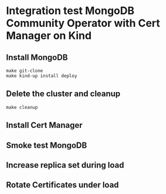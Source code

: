 # Integration test MongoDB Community Operator with Cert Manager on Kind

## Install MongoDB
```
make git-clone
make kind-up install deploy
```
## Delete the cluster and cleanup
```
make cleanup
```
## Install Cert Manager

## Smoke test MongoDB

## Increase replica set during load

## Rotate Certificates under load